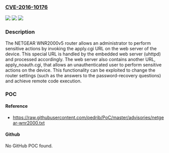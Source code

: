 ### [CVE-2016-10176](https://cve.mitre.org/cgi-bin/cvename.cgi?name=CVE-2016-10176)
![](https://img.shields.io/static/v1?label=Product&message=n%2Fa&color=blue)
![](https://img.shields.io/static/v1?label=Version&message=n%2Fa&color=blue)
![](https://img.shields.io/static/v1?label=Vulnerability&message=n%2Fa&color=brighgreen)

### Description

The NETGEAR WNR2000v5 router allows an administrator to perform sensitive actions by invoking the apply.cgi URL on the web server of the device. This special URL is handled by the embedded web server (uhttpd) and processed accordingly. The web server also contains another URL, apply_noauth.cgi, that allows an unauthenticated user to perform sensitive actions on the device. This functionality can be exploited to change the router settings (such as the answers to the password-recovery questions) and achieve remote code execution.

### POC

#### Reference
- https://raw.githubusercontent.com/pedrib/PoC/master/advisories/netgear-wnr2000.txt

#### Github
No GitHub POC found.

